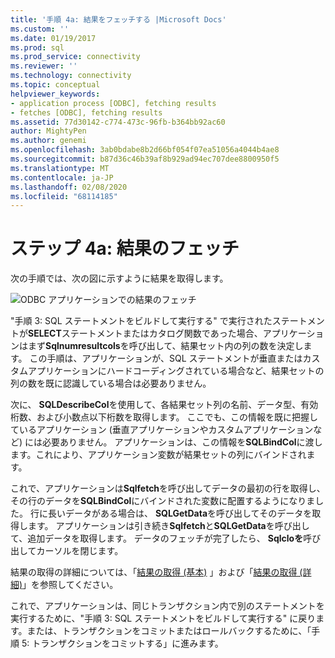 ```yaml
---
title: '手順 4a: 結果をフェッチする |Microsoft Docs'
ms.custom: ''
ms.date: 01/19/2017
ms.prod: sql
ms.prod_service: connectivity
ms.reviewer: ''
ms.technology: connectivity
ms.topic: conceptual
helpviewer_keywords:
- application process [ODBC], fetching results
- fetches [ODBC], fetching results
ms.assetid: 77d30142-c774-473c-96fb-b364bb92ac60
author: MightyPen
ms.author: genemi
ms.openlocfilehash: 3ab0bdabe8b2d66bf054f07ea51056a4044b4ae8
ms.sourcegitcommit: b87d36c46b39af8b929ad94ec707dee8800950f5
ms.translationtype: MT
ms.contentlocale: ja-JP
ms.lasthandoff: 02/08/2020
ms.locfileid: "68114185"
---
```

# <a name="step-4a-fetch-the-results"></a>ステップ 4a: 結果のフェッチ
次の手順では、次の図に示すように結果を取得します。  
  
 ![ODBC アプリケーションでの結果のフェッチ](../../../odbc/reference/develop-app/media/pr14.gif "pr14")  
  
 "手順 3: SQL ステートメントをビルドして実行する" で実行されたステートメントが**SELECT**ステートメントまたはカタログ関数であった場合、アプリケーションはまず**Sqlnumresultcols**を呼び出して、結果セット内の列の数を決定します。 この手順は、アプリケーションが、SQL ステートメントが垂直またはカスタムアプリケーションにハードコーディングされている場合など、結果セットの列の数を既に認識している場合は必要ありません。  
  
 次に、 **SQLDescribeCol**を使用して、各結果セット列の名前、データ型、有効桁数、および小数点以下桁数を取得します。 ここでも、この情報を既に把握しているアプリケーション (垂直アプリケーションやカスタムアプリケーションなど) には必要ありません。 アプリケーションは、この情報を**SQLBindCol**に渡します。これにより、アプリケーション変数が結果セットの列にバインドされます。  
  
 これで、アプリケーションは**Sqlfetch**を呼び出してデータの最初の行を取得し、その行のデータを**SQLBindCol**にバインドされた変数に配置するようになりました。 行に長いデータがある場合は、 **SQLGetData**を呼び出してそのデータを取得します。 アプリケーションは引き続き**Sqlfetch**と**SQLGetData**を呼び出して、追加データを取得します。 データのフェッチが完了したら、 **Sqlcloを**呼び出してカーソルを閉じます。  
  
 結果の取得の詳細については、「[結果の取得 (基本)](../../../odbc/reference/develop-app/retrieving-results-basic.md) 」および「[結果の取得 (詳細)](../../../odbc/reference/develop-app/retrieving-results-advanced.md)」を参照してください。  
  
 これで、アプリケーションは、同じトランザクション内で別のステートメントを実行するために、"手順 3: SQL ステートメントをビルドして実行する" に戻ります。または、トランザクションをコミットまたはロールバックするために、「手順 5: トランザクションをコミットする」に進みます。

